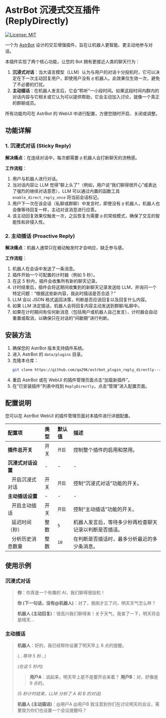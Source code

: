 # AstrBot 沉浸式交互插件 (ReplyDirectly)

[![License: MIT](https://img.shields.io/badge/License-MIT-yellow.svg)](https://opensource.org/licenses/MIT)

一个为 [AstrBot](https://github.com/AstrBotDevs/AstrBot) 设计的交互增强插件，旨在让机器人更智能、更主动地参与对话。

本插件实现了两个核心功能，让您的 Bot 拥有更接近人类的聊天行为：

1.  **沉浸式对话**：当大语言模型（LLM）认为与用户的对话十分投机时，它可以决定在下一次主动回复用户，即使用户没有 `@` 机器人。此效果仅生效一次，避免了不必要的打扰。
2.  **主动插话**：在机器人发言后，它会“聆听”一小段时间。如果这段时间内群内的对话内容与它相关或它认为可以提供帮助，它会主动加入讨论，就像一个真正的群聊成员。

所有功能均可在 AstrBot 的 WebUI 中进行配置，方便您随时开启、关闭或调整。

## 功能详解

### 1. 沉浸式对话 (Sticky Reply)

**解决痛点**：在连续对话中，每次都需要 `@` 机器人会打断聊天的流畅感。

**工作流程**：
1.  用户与机器人进行对话。
2.  当对话内容让 LLM 觉得“聊上头了”（例如，用户说“我们聊得很开心”或表达了强烈的继续对话意愿），LLM 可以通过内置的函数工具 `enable_direct_reply_once` 将当前会话标记。
3.  用户下一次在该会话（私聊或群聊）中发言时，即使没有 `@` 机器人，机器人也会像等待回复一样，主动对该消息进行应答。
4.  该主动回复效果仅触发一次，之后恢复为需要 `@` 的常规模式，确保了交互的智能性和非侵入性。

### 2. 主动插话 (Proactive Reply)

**解决痛点**：机器人通常只在被动触发时才会响应，缺乏参与感。

**工作流程**：
1.  机器人在会话中发送了一条消息。
2.  插件开始一个可配置的计时器（例如 5 秒）。
3.  在这 5 秒内，插件会收集所有新的聊天记录。
4.  计时结束后，插件会将这期间收集到的新聊天记录发送给 LLM，并询问一个特定问题：“根据这些新内容，我此时插话是否合适？”
5.  LLM 会以 JSON 格式返回决策，判断是否应该回复以及回复什么内容。
6.  如果 LLM 决定插话，机器人会将回复内容主动发送到群聊/私聊中。
7.  如果在计时期间有任何新消息（包括用户或机器人自己发言），计时器会自动重置或取消，以确保只在对话的“间歇期”进行判断。

## 安装方法

1.  确保您的 AstrBot 版本支持插件系统。
2.  进入 AstrBot 的 `data/plugins` 目录。
3.  克隆本仓库：
    ```bash
    git clone https://github.com/qa296/astrbot_plugin_reply_directly--- # 替换为您的仓库地址
    ```
4.  重启 AstrBot 或在 WebUI 的插件管理页面点击“加载新插件”。
5.  在“已安装插件”列表中找到 `ReplyDirectly`，点击“管理”进入配置页面。

## 配置说明

您可以在 AstrBot WebUI 的插件管理页面对本插件进行详细配置。

| 配置项 | 类型 | 默认值 | 描述 |
| :--- | :--- | :--- | :--- |
| **插件总开关** | 开关 | `开启` | 控制整个插件的启用和禁用。 |
| **沉浸式对话设置** | - | - | - |
| &nbsp;&nbsp; 开启沉浸式对话 | 开关 | `开启` | 控制“沉浸式对话”功能的开关。 |
| **主动插话设置** | - | - | - |
| &nbsp;&nbsp; 开启主动插话 | 开关 | `开启` | 控制“主动插话”功能的开关。 |
| &nbsp;&nbsp; 延迟时间（秒） | 整数 | `5` | 机器人发言后，等待多少秒再检查聊天记录以判断是否插话。 |
| &nbsp;&nbsp; 分析历史消息数量 | 整数 | `10` | 在判断是否插话时，最多分析最近的多少条消息。 |

## 使用示例

### 沉浸式对话

> **你**：你真是一个有趣的 AI，我们聊得很投机！
>
> **你 (下一句话，没有@机器人)**：对了，我刚才忘了问，明天天气怎么样？
>
> **机器人 (主动回复)**：很高兴我们聊得来！关于天气，我查了一下，明天将会是晴天...

### 主动插话

> **机器人**：好的，我已经帮你设置了明天早上 8 点的提醒。
>
> *(...等待 5 秒...)*
>
> *(在这 5 秒内)*
> > **用户A**：说起来，明天早上是不是要开会来着？
> > **用户B**：对，好像是 9 点的。
>
> *(5 秒计时结束，LLM 分析了 A 和 B 的对话)*
>
> **机器人 (主动插话)**：@用户A @用户B 我注意到你们在讨论明天的会议，需要我为你们也设置一个会议提醒吗？
